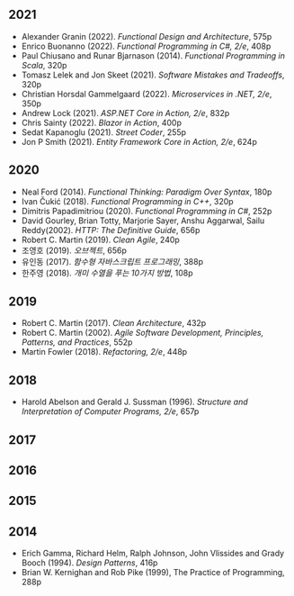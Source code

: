 ## 2021
* Alexander Granin (2022). *Functional Design and Architecture*, 575p
* Enrico Buonanno (2022). *Functional Programming in C#, 2/e*, 408p
* Paul Chiusano and Runar Bjarnason (2014). *Functional Programming in Scala*, 320p
* Tomasz Lelek and Jon Skeet (2021). *Software Mistakes and Tradeoffs*, 320p
* Christian Horsdal Gammelgaard (2022). *Microservices in .NET, 2/e*, 350p
* Andrew Lock (2021). *ASP.NET Core in Action, 2/e*, 832p
* Chris Sainty (2022). *Blazor in Action*, 400p
* Sedat Kapanoglu (2021). *Street Coder*, 255p
* Jon P Smith (2021). *Entity Framework Core in Action, 2/e*, 624p

## 2020
* Neal Ford (2014). *Functional Thinking: Paradigm Over Syntax*, 180p
* Ivan Čukić (2018). *Functional Programming in C++*, 320p
* Dimitris Papadimitriou (2020). *Functional Programming in C#*, 252p
* David Gourley, Brian Totty, Marjorie Sayer, Anshu Aggarwal, Sailu Reddy(2002). *HTTP: The Definitive Guide*, 656p
* Robert C. Martin (2019). *Clean Agile*, 240p
* 조영호 (2019). *오브젝트*, 656p
* 유인동 (2017). *함수형 자바스크립트 프로그래밍*, 388p
* 한주영 (2018). *개미 수열을 푸는 10가지 방법*, 108p

## 2019
* Robert C. Martin (2017). *Clean Architecture*, 432p
* Robert C. Martin (2002). *Agile Software Development, Principles, Patterns, and Practices*, 552p
* Martin Fowler (2018). *Refactoring, 2/e*, 448p

## 2018
* Harold Abelson and Gerald J. Sussman (1996). *Structure and Interpretation of Computer Programs, 2/e*, 657p

## 2017

## 2016

## 2015

## 2014
* Erich Gamma, Richard Helm, Ralph Johnson, John Vlissides and Grady Booch (1994). *Design Patterns*, 416p
* Brian W. Kernighan and Rob Pike (1999), The Practice of Programming, 288p
